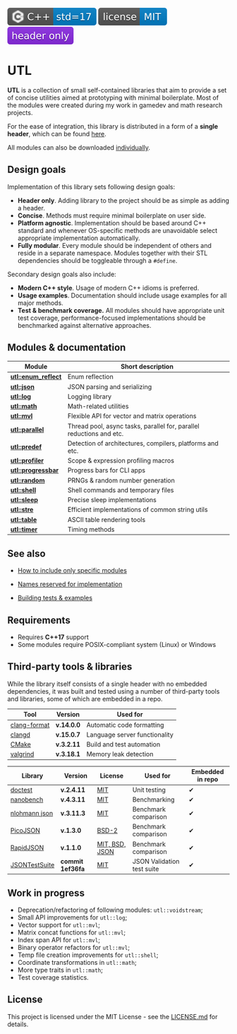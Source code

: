 [<img src ="docs/images/icon_cpp_std_17.svg">](https://en.wikipedia.org/wiki/C%2B%2B#Standardization)
[<img src ="docs/images/icon_license_mit.svg">](https://github.com/DmitriBogdanov/UTL/blob/master/LICENSE.md)
[<img src ="docs/images/icon_header_only.svg">](https://en.wikipedia.org/wiki/Header-only)

# UTL

**UTL** is a collection of small self-contained libraries that aim to provide a set of concise utilities aimed at prototyping with minimal boilerplate. Most of the modules were created during my work in gamedev and math research projects.

For the ease of integration, this library is distributed in a form of a **single header**, which can be found [here](https://github.com/DmitriBogdanov/UTL/blob/master/single_include/UTL.hpp).

All modules can also be downloaded [individually](https://github.com/DmitriBogdanov/UTL/tree/master/include/UTL).

## Design goals

Implementation of this library sets following design goals:

* **Header only**. Adding library to the project should be as simple as adding a header.
* **Concise**. Methods must require minimal boilerplate on user side.
* **Platform agnostic**. Implementation should be based around C++ standard and whenever OS-specific methods are unavoidable select appropriate implementation automatically.
* **Fully modular**. Every module should be independent of others and reside in a separate namespace. Modules together with their STL dependencies should be toggleable through a `#define`.

Secondary design goals also include:

* **Modern C++ style**. Usage of modern C++ idioms is preferred.
* **Usage examples**. Documentation should include usage examples for all major methods.
* **Test & benchmark coverage.** All modules should have appropriate unit test coverage, performance-focused implementations should be benchmarked against alternative approaches.

## Modules & documentation

| Module | Short description |
| - | - |
| [**utl::enum_reflect**](https://github.com/DmitriBogdanov/UTL/blob/master/docs/module_enum_reflect.md) | Enum reflection |
| [**utl::json**](https://github.com/DmitriBogdanov/UTL/blob/master/docs/module_json.md) | JSON parsing and serializing |
| [**utl::log**](https://github.com/DmitriBogdanov/UTL/blob/master/docs/module_log.md) | Logging library |
| [**utl::math**](https://github.com/DmitriBogdanov/UTL/blob/master/docs/module_math.md) | Math-related utilities |
| [**utl::mvl**](https://github.com/DmitriBogdanov/UTL/blob/master/docs/module_mvl.md) | Flexible API for vector and matrix operations |
| [**utl::parallel**](https://github.com/DmitriBogdanov/UTL/blob/master/docs/module_parallel.md) | Thread pool, async tasks, parallel for, parallel reductions and etc. |
| [**utl::predef**](https://github.com/DmitriBogdanov/UTL/blob/master/docs/module_predef.md) | Detection of architectures, compilers, platforms and etc. |
| [**utl::profiler**](https://github.com/DmitriBogdanov/UTL/blob/master/docs/module_profiler.md) | Scope & expression profiling macros |
| [**utl::progressbar**](https://github.com/DmitriBogdanov/UTL/blob/master/docs/module_progressbar.md) | Progress bars for CLI apps |
| [**utl::random**](https://github.com/DmitriBogdanov/UTL/blob/master/docs/module_random.md) | PRNGs & random number generation |
| [**utl::shell**](https://github.com/DmitriBogdanov/UTL/blob/master/docs/module_shell.md) | Shell commands and temporary files |
| [**utl::sleep**](https://github.com/DmitriBogdanov/UTL/blob/master/docs/module_sleep.md) | Precise sleep implementations |
| [**utl::stre**](https://github.com/DmitriBogdanov/UTL/blob/master/docs/module_stre.md) | Efficient implementations of common string utils |
| [**utl::table**](https://github.com/DmitriBogdanov/UTL/blob/master/docs/module_table.md) | ASCII table rendering tools |
| [**utl::timer**](https://github.com/DmitriBogdanov/UTL/blob/master/docs/module_timer.md) | Timing methods |

## See also

* [How to include only specific modules](https://github.com/DmitriBogdanov/UTL/blob/master/docs/guide_selecting_modules.md)

* [Names reserved for implementation](https://github.com/DmitriBogdanov/UTL/blob/master/docs/guide_reserved_names.md)

* [Building tests & examples](https://github.com/DmitriBogdanov/UTL/blob/master/docs/guide_building_project.md)



## Requirements

* Requires **C++17** support
* Some modules require POSIX-compliant system (Linux) or Windows

## Third-party tools & libraries

While the library itself consists of a single header with no embedded dependencies, it was built and tested using a number of third-party tools and libraries, some of which are embedded in a repo.

| Tool | Version | Used for |
| - | - | - |
| [clang-format](https://clang.llvm.org/docs/ClangFormat.html) | **v.14.0.0** | Automatic code formatting |
| [clangd](https://clangd.llvm.org) | **v.15.0.7** | Language server functionality |
| [CMake](https://cmake.org) | **v.3.2.11** | Build and test automation |
| [valgrind](https://valgrind.org) | **v.3.18.1** | Memory leak detection |

| Library | Version | License | Used for | Embedded in repo |
| - | - | - | - | - |
| [doctest](https://github.com/doctest/doctest) | **v.2.4.11** | [MIT](https://github.com/doctest/doctest/blob/master/LICENSE.txt) | Unit testing | ✔ |
| [nanobench](https://github.com/martinus/nanobench) | **v.4.3.11** | [MIT](https://github.com/martinus/nanobench/blob/master/LICENSE) | Benchmarking | ✔ |
| [nlohmann json](https://github.com/nlohmann/json) | **v.3.11.3** | [MIT](https://github.com/nlohmann/json/blob/develop/LICENSE.MIT) | Benchmark comparison | ✔ |
| [PicoJSON](https://github.com/kazuho/picojson) | **v.1.3.0** | [BSD-2](https://github.com/kazuho/picojson/blob/master/LICENSE) | Benchmark comparison | ✔ |
| [RapidJSON](https://github.com/Tencent/rapidjson) | **v.1.1.0** | [MIT, BSD, JSON](https://github.com/Tencent/rapidjson/blob/master/license.txt) | Benchmark comparison | ✔ |
| [JSONTestSuite](https://github.com/nst/JSONTestSuite/) | **commit 1ef36fa** | [MIT](https://github.com/nst/JSONTestSuite/blob/master/LICENSE) | JSON Validation test suite | ✔ |

## Work in progress

* Deprecation/refactoring of following modules: `utl::voidstream`;
* Small API improvements for `utl::log`;
* Vector support for `utl::mvl`;
* Matrix concat functions for `utl::mvl`;
* Index span API for `utl::mvl`;
* Binary operator refactors for `utl::mvl`;
* Temp file creation improvements for `utl::shell`;
* Coordinate transformations in `utl::math`;
* More type traits in `utl::math`;
* Test coverage statistics.

## License

This project is licensed under the MIT License - see the [LICENSE.md](https://github.com/DmitriBogdanov/UTL/blob/master/LICENSE.md) for details.

